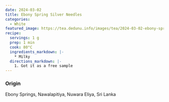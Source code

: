 ```yaml
---
date: 2024-03-02
title: Ebony Spring Silver Needles
categories:
  - White
featured_image: https://tea.dedunu.info/images/tea/2024-03-02-ebony-springs-silver-needles-1.jpg
recipe:
  servings: 1 g
  prep: 1 min
  cook: 80°C
  ingredients_markdown: |-
    * Milky
  directions_markdown: |-
    1. Got it as a free sample
---
```


### Origin 

Ebony Springs, Nawalapitiya, Nuwara Eliya, Sri Lanka


